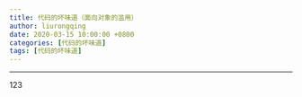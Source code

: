 ```yaml
---
title: 代码的坏味道（面向对象的滥用）
author: liurongqing
date: 2020-03-15 10:00:00 +0800
categories: [代码的坏味道]
tags: [代码的坏味道]
---
```



---
123